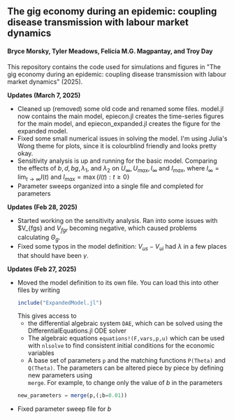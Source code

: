 ## The gig economy during an epidemic: coupling disease transmission with labour market dynamics
#### Bryce Morsky, Tyler Meadows, Felicia M.G. Magpantay, and Troy Day

This repository contains the code used for simulations and figures in "The gig economy during an epidemic: coupling disease transmission with labour market dynamics" (2025). 

<b> Updates (March 7, 2025) </b>


- Cleaned up (removed) some old code and renamed some files. model.jl now contains the main model, epiecon.jl creates the time-series figures for the main model, and epiecon_expanded.jl creates the figure for the expanded model. 
- Fixed some small numerical issues in solving the model. I'm using Julia's Wong theme for plots, since it is colourblind friendly and looks pretty okay. 
- Sensitivity analysis is up and running for the basic model. Comparing the effects of $b,d,bg,\lambda_1,$ and $\lambda_2$ on $U_\infty,U_{max},I_\infty$ and $I_{max}$, where $I_\infty = \lim_{t\to\infty}I(t)$ and $I_{max} = \max\{I(t): t\ge 0\}$
- Parameter sweeps organized into a single file and completed for parameters 


<b> Updates (Feb 28, 2025) </b>

- Started working on the sensitivity analysis. Ran into some issues with $V_{fgs} and $V_{fgr}$ becoming negative, which caused problems calculating $\Theta_g$. 
- Fixed some typos in the model definition: $V_{us}-V_{ui}$ had $\lambda$ in a few places that should have been $\gamma$.

<b> Updates (Feb 27, 2025) </b>

- Moved the model definition to its own file. You can load this into other files by writing
    ```Julia
    include("ExpandedModel.jl") 
    ```
    This gives access to
    -  the differential algebraic system <code>DAE</code>, which can be solved using the DifferentialEquations.jl ODE solver
    - The algebraic equations <code>equations!(F,vars,p,u)</code> which can be used with <code>nlsolve</code> to find consistent initial conditions for the economic variables
    - A base set of parameters <code>p</code> and the matching functions <code>P(Theta)</code> and <code>Q(Theta)</code>. The parameters can be altered piece by piece by defining new parameters using <code> merge</code>. For example, to change only the value of $b$ in the parameters
    ```Julia 
    new_parameters = merge(p,(;b=0.01))    
    ```
- Fixed parameter sweep file for $b$